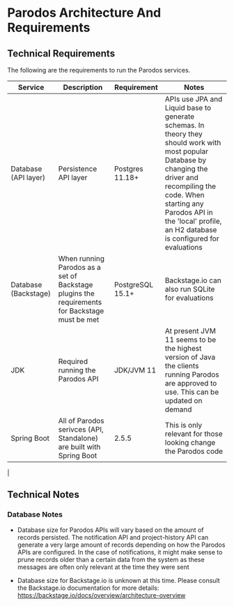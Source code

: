 # Parodos Architecture And Requirements

## Technical Requirements

The following are the requirements to run the Parodos services.

| Service      | Description | Requirement | Notes |
| ------------ | ----------- | ----------- | ----- |
| Database (API layer)     | Persistence API layer | Postgres 11.18+ | APIs use JPA and Liquid base to generate schemas. In theory they should work with most popular Database by changing the driver and recompiling the code. When starting any Parodos API in the 'local' profile, an H2 database is configured for evaluations |
| Database (Backstage) | When running Parodos as a set of Backstage plugins the requirements for Backstage must be met | PostgreSQL 15.1+ | Backstage.io can also run SQLite for evaluations |
| JDK | Required running the Parodos API | JDK/JVM 11 | At present JVM 11 seems to be the highest version of Java the clients running Parodos are approved to use. This can be updated on demand |
| Spring Boot | All of Parodos serivces (API, Standalone) are built with Spring Boot | 2.5.5 | This is only relevant for those looking change the Parodos code |
| 


## Technical Notes

### Database Notes

- Database size for Parodos APIs will vary based on the amount of records persisted. The notification API and project-history API can generate a very large amount of records depending on how the Parodos APIs are configured. In the case of notifications, it might make sense to prune records older than a certain data from the system as these messages are often only relevant at the time they were sent

- Database size for Backstage.io is unknown at this time. Please consult the Backstage.io documentation for more details: https://backstage.io/docs/overview/architecture-overview
